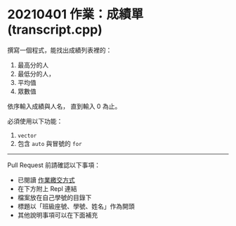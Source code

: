 # 20210401 作業：成績單 (transcript.cpp)

撰寫一個程式，能找出成績列表裡的：
1. 最高分的人
2. 最低分的人，
3. 平均值
4. 眾數值

依序輸入成績與人名，
直到輸入 0 為止。

必須使用以下功能：
1. `vector`
2. 包含 `auto` 與冒號的 `for`

---

Pull Request 前請確認以下事項：

* 已閱讀 [作業繳交方式](https://hackmd.io/@nssh/nscsc/%2F%40nssh%2Fsummit-homework)
* 在下方附上 Repl 連結
* 檔案放在自己學號的目錄下
* 標題以「班級座號、學號、姓名」作為開頭
* 其他說明事項可以在下面補充

